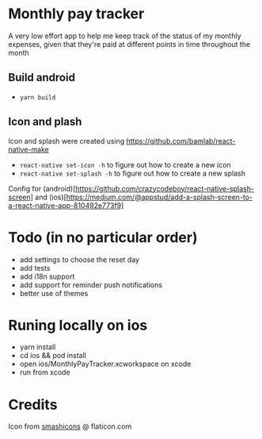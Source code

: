 # Monthly pay tracker

A very low effort app to help me keep track of the status of my monthly expenses, given that they're paid at different points in time throughout the month

## Build android

- `yarn build`

## Icon and plash

Icon and splash were created using https://github.com/bamlab/react-native-make

- `react-native set-icon -h` to figure out how to create a new icon
- `react-native set-splash -h` to figure out how to create a new splash

Config for (android)[https://github.com/crazycodeboy/react-native-splash-screen] and (ios)[https://medium.com/@appstud/add-a-splash-screen-to-a-react-native-app-810492e773f9]

# Todo (in no particular order)

- add settings to choose the reset day
- add tests
- add i18n support
- add support for reminder push notifications
- better use of themes

# Runing locally on ios

- yarn install
- cd ios && pod install
- open ios/MonthlyPayTracker.xcworkspace on xcode
- run from xcode

# Credits

Icon from [smashicons](https://www.flaticon.com/authors/smashicons) @ flaticon.com
